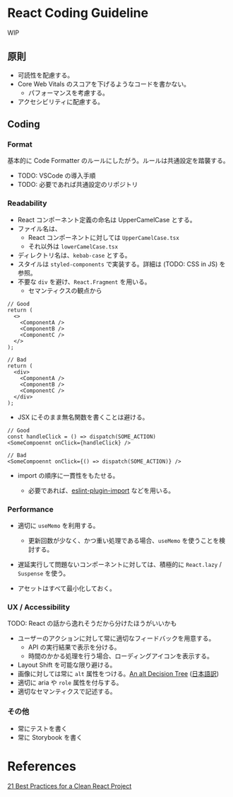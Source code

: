 # React Coding Guideline

WIP

## 原則

- 可読性を配慮する。
- Core Web Vitals のスコアを下げるようなコードを書かない。
  - パフォーマンスを考慮する。
- アクセシビリティに配慮する。

## Coding

### Format

基本的に Code Formatter のルールにしたがう。ルールは共通設定を踏襲する。

- TODO: VSCode の導入手順
- TODO: 必要であれば共通設定のリポジトリ

### Readability

- React コンポーネント定義の命名は UpperCamelCase とする。
- ファイル名は、
  - React コンポーネントに対しては `UpperCamelCase.tsx`
  - それ以外は `lowerCamelCase.tsx`
- ディレクトリ名は、`kebab-case` とする。
- スタイルは `styled-components` で実装する。詳細は (TODO: CSS in JS) を参照。
- 不要な `div` を避け、`React.Fragment` を用いる。
  - セマンティクスの観点から

```
// Good
return (
  <>
    <ComponentA />
    <ComponentB />
    <ComponentC />
  </>
);

// Bad
return (
  <div>
    <ComponentA />
    <ComponentB />
    <ComponentC />
  </div>
);
```

- JSX にそのまま無名関数を書くことは避ける。

```
// Good
const handleClick = () => dispatch(SOME_ACTION)
<SomeCompoennt onClick={handleClick} />

// Bad
<SomeCompoennt onClick={() => dispatch(SOME_ACTION)} />
```

- import の順序に一貫性をもたせる。

  - 必要であれば、[eslint-plugin-import](https://github.com/import-js/eslint-plugin-import) などを用いる。

### Performance

- 適切に `useMemo` を利用する。

  - 更新回数が少なく、かつ重い処理である場合、`useMemo` を使うことを検討する。

- 遅延実行して問題ないコンポーネントに対しては、積極的に `React.lazy` / `Suspense` を使う。

- アセットはすべて最小化しておく。

### UX / Accessibility

TODO: React の話から逸れそうだから分けたほうがいいかも

- ユーザーのアクションに対して常に適切なフィードバックを用意する。
  - API の実行結果で表示を分ける。
  - 時間のかかる処理を行う場合、ローディングアイコンを表示する。
- Layout Shift を可能な限り避ける。
- 画像に対しては常に `alt` 属性をつける。[An alt Decision Tree](https://www.w3.org/WAI/tutorials/images/decision-tree/) ([日本語訳](https://qiita.com/hibikikudo/items/f710933664094632540d))
- 適切に aria や `role` 属性を付与する。
- 適切なセマンティクスで記述する。

### その他

- 常にテストを書く
- 常に Storybook を書く

# References

[21 Best Practices for a Clean React Project](https://betterprogramming.pub/21-best-practices-for-a-clean-react-project-df788a682fb)

